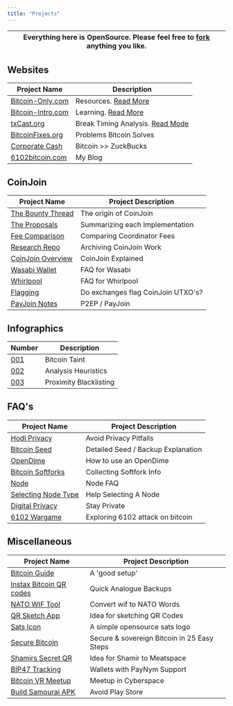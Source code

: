 ```yaml
---
title: "Projects"
---
```


| Everything here is OpenSource. Please feel free to [fork](https://github.com/6102bitcoin/6102bitcoin) anything you like.|
|:-:|


## Websites
| Project Name | Description |
| ---          | ---         |
| [Bitcoin-Only.com](https://bitcoin-only.com) | Resources. [Read More](/bitcoin-only) |
| [Bitcoin-Intro.com](https://bitcoin-intro.com) | Learning. [Read More](/bitcoin-intro) |
| [txCast.org](https://txCast.org) | Break Timing Analysis. [Read Mode](/txcast) |
| [BitcoinFixes.org](https://bitcoinfixes.org/) | Problems Bitcoin Solves |
| [Corporate Cash](https://corporate.cash/) | Bitcoin >> ZuckBucks |
| [6102bitcoin.com](https://6102bitcoin.com) | My Blog |

## CoinJoin
| Project Name              | Project Description |
| ---                       | ---                 |
| [The Bounty Thread](/coinjoin-the-bounty-thread)  | The origin of CoinJoin |
| [The Proposals](/coinjoin-the-proposals)                   | Summarizing each Implementation |
| [Fee Comparison](https://github.com/6102bitcoin/CoinJoin-Research/tree/master/CoinJoin_Research/CoinJoin_Fees/CoinJoin_Fee_Calculator)   | Comparing Coordinator Fees   |
| [Research Repo](https://github.com/6102bitcoin/CoinJoin-Research/) | Archiving CoinJoin Work |
| [CoinJoin Overview](/coinjoin-overview)   | CoinJoin Explained   |
| [Wasabi Wallet](/faq-wasabi) | FAQ for Wasabi  |
| [Whirlpool](/faq-whirlpool) | FAQ for Whirlpool |
| [Flagging](/coinjoin-flagging) | Do exchanges flag CoinJoin UTXO's?|
| [PayJoin Notes](/payjoin-notes) | P2EP / PayJoin |

## Infographics
| Number                                                | Description             |
| ---                                                   | ---                     |
| [001](/001_What_is_bitcoin_taint)                     | Bitcoin Taint           |
| [002](/002_Are_Chain_Analysis_Heuristics_Reliable)    | Analysis Heuristics     |
| [003](/003_Blacklisting_Distance_Proximity)           | Proximity Blacklisting  |

## FAQ's
| Project Name              | Project Description |
| ---                       | ---                 |
| [Hodl Privacy](/faq-hodl-privacy) | Avoid Privacy Pitfalls |
| [Bitcoin Seed](/faq-bitcoin-seed) | Detailed Seed / Backup Explanation |
| [OpenDime](/faq-opendime) | How to use an OpenDime |
| [Bitcoin Softforks](/softfork-overview)       | Collecting Softfork Info |
| [Node](/faq-node) | Node FAQ |
| [Selecting Node Type](/selecting-node-type) | Help Selecting A Node |
| [Digital Privacy](/blog/digital-privacy) | Stay Private |
| [6102 Wargame](/wargame) | Exploring 6102 attack on bitcoin  |


## Miscellaneous
| Project Name              | Project Description |
| ---                       | ---                 |
| [Bitcoin Guide](/bitcoin-guide)  | A 'good setup' |
| [Instax Bitcoin QR codes](/instax-bitcoin-qr-codes)   | Quick Analogue Backups |
| [NATO WIF Tool](/nato-wif-tool) | Convert wif to NATO Words |
| [QR Sketch App](/qr-sketch-app)  | Idea for sketching QR Codes |
| [Sats Icon](/sats-icon) | A simple opensource sats logo |
| [Secure Bitcoin](/secure-bitcoin) | Secure & sovereign  Bitcoin in 25 Easy Steps |
| [Shamirs Secret QR](/shamirs-secret-qr) | Idea for Shamir to Meatspace |
| [BIP47 Tracking](/bip47) | Wallets with PayNym Support |
| [Bitcoin VR Meetup](/bitcoin-vr-meetup) | Meetup in Cyberspace |
| [Build Samourai APK](/build-samourai-apk) | Avoid Play Store |
